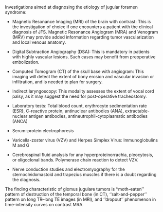 Investigations aimed at diagnosing the etiology of jugular foramen syndrome:

- Magnetic Resonance Imaging (MRI) of the brain with contrast: This is the investigation of choice if one encounters a patient with the clinical diagnosis of JFS. Magnetic Resonance Angiogram (MRA) and Venogram (MRV) may provide added information regarding tumor vascularization and local venous anatomy.

- Digital Subtraction Angiography (DSA): This is mandatory in patients with highly vascular lesions. Such cases may benefit from preoperative embolization.

- Computed Tomogram (CT) of the skull base with angiogram: This imaging will detect the extent of bony erosion and vascular invasion or infiltration, and is needed to plan for surgery.

- Indirect laryngoscopy: This modality assesses the extent of vocal cord palsy, as it may suggest the need for post-operative tracheostomy.

- Laboratory tests: Total blood count, erythrocyte sedimentation rate (ESR), C-reactive protein, antinuclear antibodies (ANA), extractable-nuclear antigen antibodies, antineutrophil-cytoplasmatic antibodies (ANCA)

- Serum-protein electrophoresis

- Varicella-zoster virus (VZV) and Herpes Simplex Virus: Immunoglobulins M and G

- Cerebrospinal fluid analysis for any hyperproteinorrachia, pleocytosis, or oligoclonal bands. Polymerase chain reaction to detect VZV.

- Nerve conduction studies and electromyography for the sternocleidomastoid and trapezius muscles if there is a doubt regarding the diagnosis.

The finding characteristic of glomus jugulare tumors is ‘‘moth-eaten’’ pattern of destruction of the temporal bone (in CT), ‘‘salt-and-pepper’’ pattern on long TR–long TE images (in MRI), and ‘‘dropout’’ phenomenon in time-intensity curves on contrast MRA.